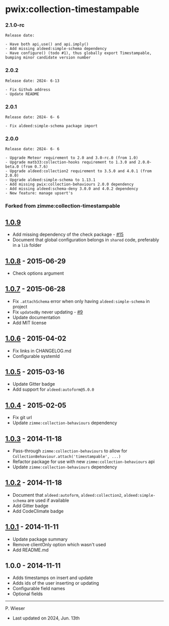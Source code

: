 # pwix:collection-timestampable

### 2.1.0-rc

    Release date:

    - Have both api.use() and api.imply()
    - Add missing aldeed:simple-schema dependency
    - Have configure() (todo #1), thus globally export Timestampable, bumping minor candidate version number

### 2.0.2

    Release date: 2024- 6-13

    - Fix Github address
    - Update README

### 2.0.1

    Release date: 2024- 6- 6

    - Fix aldeed:simple-schema package import

### 2.0.0

    Release date: 2024- 6- 6

    - Upgrade Meteor requirement to 2.0 and 3.0-rc.0 (from 1.0)
    - Upgrade matb33:collection-hooks requirement to 1.3.0 and 2.0.0-beta.0 (from 0.7.6)
    - Upgrade aldeed:collection2 requirement to 3.5.0 and 4.0.1 (from 2.0.0)
    - Upgrade aldeed:simple-schema to 1.13.1
    - Add missing pwix:collection-behaviours 2.0.0 dependency
    - Add missing aldeed:schema-deny 3.0.0 and 4.0.2 dependency
    - New feature: manage upsert's

### Forked from zimme:collection-timestampable

## [1.0.9]
  * Add missing dependency of the check package - [#15]
  * Document that global configuration belongs in `shared` code, preferably
  in a `lib` folder

## [1.0.8] - 2015-06-29
  * Check options argument

## [1.0.7] - 2015-06-28
  * Fix `.attachSchema` error when only having `aldeed:simple-schema` in project
  * Fix `updatedBy` never updating - [#9]
  * Update documentation
  * Add MIT license

## [1.0.6] - 2015-04-02
  * Fix links in CHANGELOG.md
  * Configurable systemId

## [1.0.5] - 2015-03-16
  * Update Gitter badge
  * Add support for `aldeed:autoform@5.0.0`

## [1.0.4] - 2015-02-05
  * Fix git url
  * Update `zimme:collection-behaviours` dependency

## [1.0.3] - 2014-11-18
  * Pass-through `zimme:collection-behaviours` to allow for
    `CollectionBehaviour.attach('timestampable', ...)`
  * Refactor package for use with new `zimme:collection-behaviours` api
  * Update `zimme:collection-behaviours` dependency

## [1.0.2] - 2014-11-18
  * Document that `aldeed:autoform`, `aldeed:collection2`,
    `aldeed:simple-schema` are used if available
  * Add Gitter badge
  * Add CodeClimate badge

## [1.0.1] - 2014-11-11
  * Update package summary
  * Remove clientOnly option which wasn't used
  * Add README.md

## 1.0.0 - 2014-11-11
  * Adds timestamps on insert and update
  * Adds ids of the user inserting or updating
  * Configurable field names
  * Optional fields

[1.0.9]: https://github.com/zimme/meteor-collection-timestampable/compare/1.0.8...1.0.9
[1.0.8]: https://github.com/zimme/meteor-collection-timestampable/compare/1.0.7...1.0.8
[1.0.7]: https://github.com/zimme/meteor-collection-timestampable/compare/1.0.6...1.0.7
[1.0.6]: https://github.com/zimme/meteor-collection-timestampable/compare/1.0.5...1.0.6
[1.0.5]: https://github.com/zimme/meteor-collection-timestampable/compare/1.0.4...1.0.5
[1.0.4]: https://github.com/zimme/meteor-collection-timestampable/compare/1.0.3...1.0.4
[1.0.3]: https://github.com/zimme/meteor-collection-timestampable/compare/1.0.2...1.0.3
[1.0.2]: https://github.com/zimme/meteor-collection-timestampable/compare/1.0.1...1.0.2
[1.0.1]: https://github.com/zimme/meteor-collection-timestampable/compare/1.0.0...1.0.1

[#9]: https://github.com/zimme/meteor-collection-timestampable/issues/9
[#15]: https://github.com/zimme/meteor-collection-timestampable/issues/15

---
P. Wieser
- Last updated on 2024, Jun. 13th
